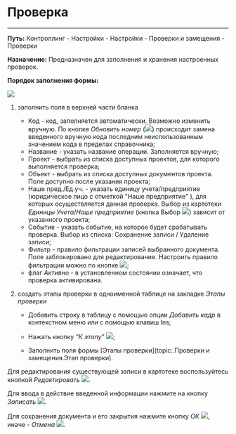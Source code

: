 ﻿# Проверка
__________________

**Путь:** Контроллинг - Настройки - Настройки - Проверки и замещения - Проверки

**Назначение:** Предназначен для заполнения и хранения настроенных проверок.

**Порядок заполнения формы:**

![](topic:.AddFiles.Screenshot_20129.jpg)

1. заполнить поля в верхней части бланка

     * Код - код, заполняется автоматически. Возможно изменить вручную. По кнопке *Обновить номер* (![](topic:Com.AddFiles.Buttons.Btn_select.png)) происходит замена введенного вручную кода последним неиспользованным значением кода в пределах справочника;
     * Название - указать название операции. Заполняется вручную;
     * Проект - выбрать из списка доступных проектов, для которого выполняется проверка;
     * Объект - выбрать из списка доступных документов проекта. Поле доступно после указания проекта;
     * Наше пред./Ед.уч. - указать единицу учета/предприятие (юридическое лицо с отметкой "Наше предприятие" ), для которых осуществляется данная проверка.
     Выбор из картотеки *Единицы Учета*/*Наше предприятие* (кнопка Выбор ![](topic:Com.AddFiles.Buttons.Btn_select.png)) зависит от указанного проекта;
     * Событие - указать событие, на которое будет срабатывать проверка. Выбор из списка: Сохранение записи / Удаление записи;
     * Фильтр - правило фильтрации записей выбранного документа. Поле заблокировано для редактирование. Настроить правило фильтрации можно по кнопке ![](topic:Com.AddFiles.Buttons.Btn_Lock.png);
     * флаг *Активно* - в установленном состоянии означает, что проверка активирована.

2. создать этапы проверки в одноименной таблице на закладке *Этапы проверки*

    - Добавить строку в таблицу с помощью опции *Добавить кадр* в контекстном меню или с помощью клавиш Ins;

    - Нажать кнопку *"К этапу"* ![](topic:Com.AddFiles.Buttons.Btn_details.png);
    - Заполнить поля формы [Этапы проверки](topic:.Проверки и замещения.Этап проверки).


Для редактирования существующей записи в картотеке воспользуйтесь кнопкой *Редактировать* ![](topic:Com.AddFiles.Buttons.Btn_Edit.png).

Для ввода в действие введенной информации нажмите на кнопку *Записать* ![](topic:Com.AddFiles.Buttons.Btn_Post.png).

Для сохранения документа и его закрытия нажмите кнопку *ОК* ![](topic:Com.AddFiles.Buttons.Btn_Ok_grey.png), иначе - *Отмена* ![](topic:Com.AddFiles.Buttons.Btn_CloseCancel.png).
